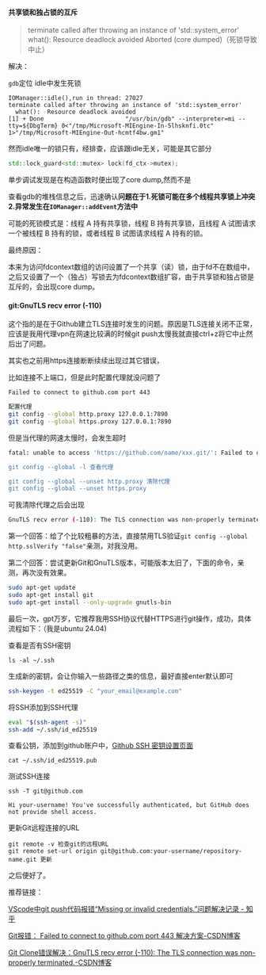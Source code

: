 #### 共享锁和独占锁的互斥

> terminate called after throwing an instance of 'std::system_error'
>   what():  Resource deadlock avoided
> Aborted (core dumped)（死锁导致中止）

解决：

`gdb`定位 idle中发生死锁

```debug
IOManager::idle(),run in thread: 27027
terminate called after throwing an instance of 'std::system_error'
  what():  Resource deadlock avoided
[1] + Done                       "/usr/bin/gdb" --interpreter=mi --tty=${DbgTerm} 0<"/tmp/Microsoft-MIEngine-In-5lhsknfi.0tc" 1>"/tmp/Microsoft-MIEngine-Out-hcmtf4bw.gm1"
```

然而idle唯一的锁只有，经排查，应该跟idle无关，可能是其它部分

```cpp
std::lock_guard<std::mutex> lock(fd_ctx->mutex);
```

单步调试发现是在构造函数时便出现了core dump,然而不是

查看gdb的堆栈信息之后，迅速确认**问题在于1.死锁可能在多个线程共享锁上冲突 2.异常发生在`IOManager::addEvent`方法中**

可能的死锁模式是：线程 A 持有共享锁，线程 B 持有共享锁，且线程 A 试图请求一个被线程 B 持有的锁，或者线程 B 试图请求线程 A 持有的锁。

最终原因：

本来为访问fdcontext数组的访问设置了一个共享（读）锁，由于fd不在数组中，之后又设置了一个（独占）写锁去为fdcontext数组扩容，由于共享锁和独占锁是互斥的，会出现core dump。



#### git:GnuTLS recv error (-110)

这个指的是在于Github建立TLS连接时发生的问题。原因是TLS连接关闭不正常，应该是我用代理vpn在网速比较满的时候git push太慢我就直接ctrl+z将它中止然后出了问题。



其实也之前用https连接断断续续出现过其它错误，

比如连接不上端口，但是此时配置代理就没问题了

```bash
Failed to connect to github.com port 443 

配置代理
git config --global http.proxy 127.0.0.1:7890
git config --global https.proxy 127.0.0.1:7890
```



但是当代理的网速太慢时，会发生超时

```bash
fatal: unable to access 'https://github.com/name/xxx.git/': Failed to connect to 127.0.0.1 port 7890 after 0 ms: Couldn't connect to server

git config --global -l 查看代理

git config --global --unset http.proxy 清除代理
git config --global --unset https.proxy
```



可我清除代理之后会出现

```bash
GnuTLS recv error (-110): The TLS connection was non-properly terminated.
```



第一个回答：给了个比较粗暴的方法，直接禁用TLS验证`git config --global http.sslVerify "false"`亲测，对我没用。



第二个回答：尝试更新Git和GnuTLS版本，可能版本太旧了，下面的命令，亲测，再次没有效果。

```bash
sudo apt-get update
sudo apt-get install git
sudo apt-get install --only-upgrade gnutls-bin
```



最后一次，gpt万岁，它推荐我用SSH协议代替HTTPS进行git操作，成功，具体流程如下：（我是ubuntu 24.04)

查看是否有SSH密钥

```
ls -al ~/.ssh 
```

生成新的密钥，会让你输入一些路径之类的信息，最好直接enter默认即可

```bash
ssh-keygen -t ed25519 -C "your_email@example.com"
```

将SSH添加到SSH代理

```bash
eval "$(ssh-agent -s)"
ssh-add ~/.ssh/id_ed25519
```

查看公钥，添加到github账户中，[Github SSH 密钥设置页面](https://github.com/settings/keys)

```
cat ~/.ssh/id_ed25519.pub
```

测试SSH连接

```
ssh -T git@github.com

Hi your-username! You've successfully authenticated, but GitHub does not provide shell access.
```

更新Git远程连接的URL

```
git remote -v 检查git的远程URL
git remote set-url origin git@github.com:your-username/repository-name.git 更新
```

之后便好了。



推荐链接：

[VScode中git push代码报错“Missing or invalid credentials.”问题解决记录 - 知乎](https://zhuanlan.zhihu.com/p/653213652)

[Git报错： Failed to connect to github.com port 443 解决方案-CSDN博客](https://blog.csdn.net/zpf1813763637/article/details/128340109)

[Git Clone错误解决：GnuTLS recv error (-110): The TLS connection was non-properly terminated.-CSDN博客](https://blog.csdn.net/qq_36393978/article/details/127531104)

